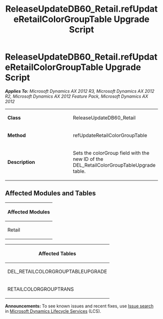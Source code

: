 ﻿---
title: ReleaseUpdateDB60_Retail.refUpdateRetailColorGroupTable Upgrade Script
TOCTitle: ReleaseUpdateDB60_Retail.refUpdateRetailColorGroupTable Upgrade Script
ms:assetid: e53c5c89-c086-cf1a-5914-59c8d46b8e4e
ms:mtpsurl: https://msdn.microsoft.com/en-us/library/JJ719775(v=AX.60)
ms:contentKeyID: 49711849
ms.date: 05/18/2015
mtps_version: v=AX.60
---

# ReleaseUpdateDB60\_Retail.refUpdateRetailColorGroupTable Upgrade Script 


_**Applies To:** Microsoft Dynamics AX 2012 R3, Microsoft Dynamics AX 2012 R2, Microsoft Dynamics AX 2012 Feature Pack, Microsoft Dynamics AX 2012_

<table>
<colgroup>
<col style="width: 50%" />
<col style="width: 50%" />
</colgroup>
<tbody>
<tr class="odd">
<td><p><strong>Class</strong></p></td>
<td><p>ReleaseUpdateDB60_Retail</p></td>
</tr>
<tr class="even">
<td><p><strong>Method</strong></p></td>
<td><p>refUpdateRetailColorGroupTable</p></td>
</tr>
<tr class="odd">
<td><p><strong>Description</strong></p></td>
<td><p>Sets the colorGroup field with the new ID of the DEL_RetailColorGroupTableUpgrade table.</p></td>
</tr>
</tbody>
</table>


## Affected Modules and Tables

<table>
<colgroup>
<col style="width: 100%" />
</colgroup>
<thead>
<tr class="header">
<th><p>Affected Modules</p></th>
</tr>
</thead>
<tbody>
<tr class="odd">
<td><p>Retail</p></td>
</tr>
</tbody>
</table>


<table>
<colgroup>
<col style="width: 100%" />
</colgroup>
<thead>
<tr class="header">
<th><p>Affected Tables</p></th>
</tr>
</thead>
<tbody>
<tr class="odd">
<td><p>DEL_RETAILCOLORGROUPTABLEUPGRADE</p></td>
</tr>
<tr class="even">
<td><p>RETAILCOLORGROUPTRANS</p></td>
</tr>
</tbody>
</table>

  
**Announcements:** To see known issues and recent fixes, use [Issue search](http://go.microsoft.com/fwlink/?linkid=389258) in [Microsoft Dynamics Lifecycle Services](http://go.microsoft.com/fwlink/?linkid=306505) (LCS).

